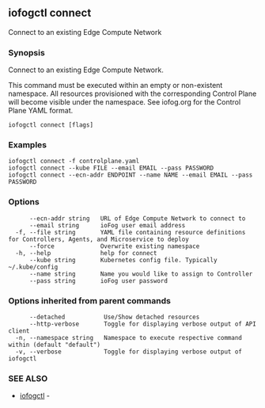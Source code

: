 ## iofogctl connect

Connect to an existing Edge Compute Network

### Synopsis

Connect to an existing Edge Compute Network.

This command must be executed within an empty or non-existent namespace.
All resources provisioned with the corresponding Control Plane will become visible under the namespace.
See iofog.org for the Control Plane YAML format.

```
iofogctl connect [flags]
```

### Examples

```
iofogctl connect -f controlplane.yaml
iofogctl connect --kube FILE --email EMAIL --pass PASSWORD
iofogctl connect --ecn-addr ENDPOINT --name NAME --email EMAIL --pass PASSWORD
```

### Options

```
      --ecn-addr string   URL of Edge Compute Network to connect to
      --email string      ioFog user email address
  -f, --file string       YAML file containing resource definitions for Controllers, Agents, and Microservice to deploy
      --force             Overwrite existing namespace
  -h, --help              help for connect
      --kube string       Kubernetes config file. Typically ~/.kube/config
      --name string       Name you would like to assign to Controller
      --pass string       ioFog user password
```

### Options inherited from parent commands

```
      --detached           Use/Show detached resources
      --http-verbose       Toggle for displaying verbose output of API client
  -n, --namespace string   Namespace to execute respective command within (default "default")
  -v, --verbose            Toggle for displaying verbose output of iofogctl
```

### SEE ALSO

* [iofogctl](iofogctl.md)	 - 


